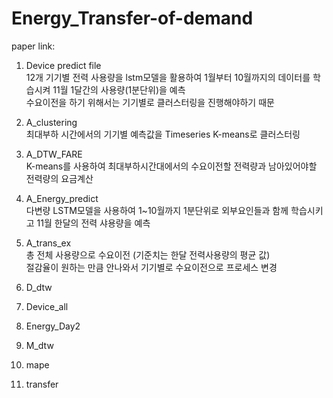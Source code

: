 # Energy_Transfer-of-demand

paper link:

1. Device predict file
<br/> 12개 기기별 전력 사용량을 lstm모델을 활용하여 1월부터 10월까지의 데이터를 학습시켜 11월 1달간의 사용량(1분단위)을 예측
<br/> 수요이전을 하기 위해서는 기기별로 클러스터링을 진행해야하기 때문

2. A_clustering
<br/> 최대부하 시간에서의 기기별 예측값을 Timeseries K-means로 클러스터링

4. A_DTW_FARE
<br/> K-means를 사용하여 최대부하시간대에서의 수요이전할 전력량과 남아있어야할 전력량의 요금계산

6. A_Energy_predict
<br/> 다변량 LSTM모델을 사용하여 1~10월까지 1분단위로 외부요인들과 함께 학습시키고 11월 한달의 전력 샤용량을 예측

8. A_trans_ex
<br/> 총 전체 사용량으로 수요이전 (기준치는 한달 전력사용량의 평균 값)
<br/> 절감율이 원하는 만큼 안나와서 기기별로 수요이전으로 프로세스 변경

11. D_dtw

13. Device_all

15. Energy_Day2

17. M_dtw

19. mape

21. transfer
